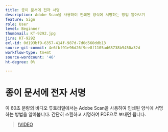 ```yaml
---
title: 종이 문서에 전자 서명
description: Adobe Scan을 사용하여 인쇄된 양식에 서명하는 방법 알아보기
feature: Sign
role: User
level: Beginner
thumbnail: KT-9292.jpg
jira: KT-9292
exl-id: 0d193bf9-6357-414f-987d-7d0d560ddb13
source-git-commit: 4e6fbf91e96d26f9ee8f1105ad68738b9450a32d
workflow-type: tm+mt
source-wordcount: '46'
ht-degree: 0%

---
```


# 종이 문서에 전자 서명

이 60초 분량의 비디오 튜토리얼에서는 Adobe Scan을 사용하여 인쇄된 양식에 서명하는 방법을 알아봅니다. 간단히 스캔하고 서명하여 PDF으로 보내면 됩니다.

>[!VIDEO](https://video.tv.adobe.com/v/338331?quality=12&learn=on&hidetitle=true)
